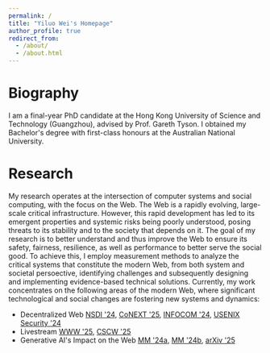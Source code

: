 ```yaml
---
permalink: /
title: "Yiluo Wei's Homepage"
author_profile: true
redirect_from: 
  - /about/
  - /about.html
---
```




Biography
======
I am a final-year PhD candidate at the Hong Kong University of Science and Technology (Guangzhou), advised by Prof. Gareth Tyson.
I obtained my Bachelor's degree with first-class honours at the Australian National University.

Research
======
My research operates at the intersection of computer systems and social computing, with the focus on the Web. The Web is a rapidly evolving, large-scale critical infrastructure. However, this rapid development has led to its emergent properties and systemic risks being poorly understood, posing threats to its stability and to the society that depends on it. The goal of my research is to better understand and thus improve the Web to ensure its safety, fairness, resilience, as well as performance to better serve the social good. To achieve this, I employ measurement methods to analyze the critical systems that constitute the modern Web, from both system and societal persoective, identifying challenges and subsequently designing and implementing evidence-based technical solutions. Currently, my work concentrates on the following areas of the modern Web, where significant technological and social changes are fostering new systems and dynamics:

- Decentralized Web [NSDI '24](https://www.usenix.org/system/files/nsdi24-wei.pdf), [CoNEXT '25](https://arxiv.org/pdf/2402.05709), [INFOCOM '24](https://ieeexplore.ieee.org/abstract/document/10621404), [USENIX Security '24](https://www.usenix.org/system/files/usenixsecurity24-sokoto.pdf)
- Livestream [WWW '25](https://arxiv.org/pdf/2502.01553), [CSCW '25](https://arxiv.org/pdf/2509.00780)
- Generative AI's Impact on the Web [MM '24a](https://arxiv.org/pdf/2402.18463), [MM '24b](https://arxiv.org/pdf/2407.12876?), [arXiv '25](https://arxiv.org/pdf/2509.20817?) 
